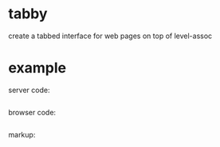 # tabby

create a tabbed interface for web pages on top of level-assoc

# example

server code:

``` js
```

browser code:

``` js
```

markup:

``` html
```
